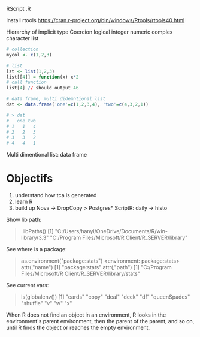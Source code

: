 RScript <scriptName>.R


Install rtools
https://cran.r-project.org/bin/windows/Rtools/rtools40.html

Hierarchy of implicit type Coercion
    logical
    integer
    numeric
    complex
    character
    list

```r
# collection
mycol <- c(1,2,3)

# list
lst <- list(1,2,3)
list[[4]] = function(x) x*2
# call function
list[4] // should output 46

# data frame, multi didemntional list
dat <- data.frame('one'=c(1,2,3,4), 'two'=c(4,3,2,1))

# > dat
#   one two
# 1   1   4
# 2   2   3
# 3   3   2
# 4   4   1
```

Multi dimentional list: data frame

# Objectifs
1. understand how tca is generated
1. learn R
1. build up Nova -> DropCopy > Postgres*
                           ScriptR: daily -> histo
                           
                           
Show lib path:
> .libPaths()
[1] "C:/Users/hanyi/OneDrive/Documents/R/win-library/3.3"  "C:/Program Files/Microsoft/R Client/R_SERVER/library"

See where is a package:
> as.environment("package:stats")
<environment: package:stats>
attr(,"name")
[1] "package:stats"
attr(,"path")
[1] "C:/Program Files/Microsoft/R Client/R_SERVER/library/stats"



See current vars:
> ls(globalenv())
 [1] "cards"       "copy"        "deal"        "deck"        "df"          "queenSpades" "shuffle"     "v"           "w"           "x"    



When R does not find an object in an environment, R looks in the environment's
parent environment, then the parent of the parent, and so on, until R finds the object
or reaches the empty environment.


